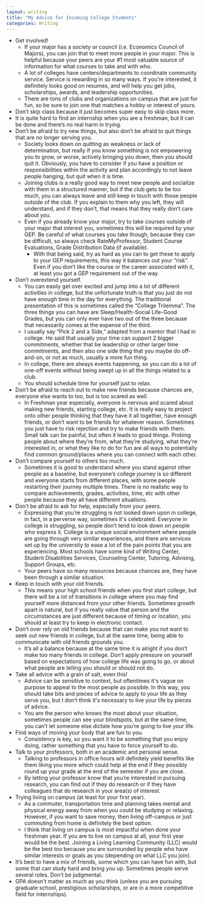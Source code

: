 ```yaml
---
layout: writing
title: "My Advice for Incoming College Students"
categories: Writing
---
```

- Get involved!
    - If your major has a society or council (i.e. Economics Council of Majors), you can join that to meet more people in your major. This is helpful because your peers are your #1 most valuable source of information for what courses to take and with who.
    - A lot of colleges have centers/departments to coordinate community service. Service is rewarding in so many ways. If you're interested, it definitely looks good on resumes, and will help you get jobs, scholarships, awards, and leadership opportunities.
    - There are tons of clubs and organizations on campus that are just for fun, so be sure to join one that matches a hobby or interest of yours.
- Don’t skip class because it just becomes super easy to skip class more.
- It is quite hard to find an internship when you are a freshman, but it can be done and there’s no real harm in trying.
- Don’t be afraid to try new things, but also don’t be afraid to quit things that are no longer serving you.
    - Society looks down on quitting as weakness or lack of determination, but really if you know something is not empowering you to grow, or worse, actively bringing you down, then you should quit it. Obviously, you have to consider if you have a position or responsibilities within the activity and plan accordingly to not leave people hanging, but quit when it is time.
    - Joining clubs is a really good way to meet new people and socialize with them in a structured manner, but if the club gets to be too much, you can always leave and still keep in touch with those people outside of the club. If you explain to them why you left, they will understand, and if they don’t, that means that they really don’t care about you.
    - Even if you already know your major, try to take courses outside of your major that interest you, sometimes this will be required by your GEP. Be careful of what courses you take though, because they can be difficult, so always check RateMyProfessor, Student Course Evaluations, Grade Distribution Data (if available).
        - With that being said, try as hard as you can to get these to apply to your GEP requirements, this way it balances out your “risk”. Even if you don’t like the course or the career associated with it, at least you got a GEP requirement out of the way.
- Don’t overextend yourself.
    - You can easily get over excited and jump into a lot of different activities in college, but the unfortunate truth is that you just do not have enough time in the day for everything. The traditional presentation of this is sometimes called the “College Trilemma”. The three things you can have are Sleep/Health-Social Life-Good Grades, but you can only ever have two out of the three because that necessarily comes at the expense of the third.
    - I usually say “Pick 2 and a Side,” adapted from a mentor that I had in college. He said that usually your time can support 2 bigger commitments, whether that be leadership or other larger time commitments, and then also one side thing that you maybe do off-and-on, or not as much, usually a more fun thing.
    - In college, there are always events happening, so you can do a lot of one-off events without being swept up in all the things related to a club.
    - You should schedule time for yourself just to relax. 
- Don’t be afraid to reach out to make new friends because chances are, everyone else wants to too, but is too scared as well.
    - In Freshman year especially, everyone is nervous and scared about making new friends, starting college, etc. It is really easy to project onto other people thinking that they have it all together, have enough friends, or don’t want to be friends for whatever reason. Sometimes you just have to risk rejection and try to make friends with them. Small talk can be painful, but often it leads to good things. Probing people about where they’re from, what they’re studying, what they’re interested in, or what they like to do for fun are all ways to potentially find common ground/places where you can connect with each other.
- Don’t compare yourself to others too much.
    - Sometimes it is good to understand where you stand against other people as a baseline, but everyone’s college journey is so different and everyone starts from different places, with some people restarting their journey multiple times. There is no realistic way to compare achievements, grades, activities, time, etc with other people because they all have different situations.
- Don’t be afraid to ask for help, especially from your peers.
    - Expressing that you’re struggling is not looked down upon in college, in fact, in a perverse way, sometimes it's celebrated. Everyone in college is struggling, so people don’t tend to look down on people who express it. College is a unique social environment where people are going through very similar experiences, and there are services set up by the university to ease a lot of the pain points that you are experiencing. Most schools have some kind of Writing Center, Student Disabilities Services, Counseling Center, Tutoring, Advising, Support Groups, etc.
    - Your peers have so many resources because chances are, they have been through a similar situation.
- Keep in touch with your old friends.
    - This means your high school friends when you first start college, but there will be a lot of transitions in college where you may find yourself more distanced from your other friends. Sometimes growth apart is natural, but if you really value that person and the circumstances are just different because of timing or location, you should at least try to keep in electronic contact.
- Don’t over rely on old friends because that can make you not want to seek out new friends in college, but at the same time, being able to communicate with old friends grounds you.
    - It’s all a balance because at the same time it is alright if you don’t make too many friends in college. Don’t apply pressure on yourself based on expectations of how college life was going to go, or about what people are telling you should or should not do.
- Take all advice with a grain of salt, even this!
    - Advice can be sensitive to context, but oftentimes it's vague on purpose to appeal to the most people as possible. In this way, you should take bits and pieces of advice to apply to your life as they serve you, but I don’t think it's necessary to live your life by pieces of advice.
    - You are the person who knows the most about your situation, sometimes people can see your blindspots, but at the same time, you can’t let someone else dictate how you’re going to live your life.
- Find ways of moving your body that are fun to you.
    - Consistency is key, so you want it to be something that you enjoy doing, rather something that you have to force yourself to do.
- Talk to your professors, both in an academic and personal sense.
    - Talking to professors in office hours will definitely yield benefits like them liking you more which could help at the end if they possibly round up your grade at the end of the semester if you are close. 
    - By letting your professor know that you’re interested in pursuing research, you can find out if they do research or if they have colleagues that do research in your area(s) of interest.
- Trying living on campus (at least for your first year).
    - As a commuter, transportation time and planning takes mental and physical energy away from when you could be studying or relaxing. However, if you want to save money, then living off-campus or just commuting from home is definitely the best option.
    - I think that living on campus is most impactful when done your freshman year. If you are to live on campus at all, your first year would be the best. Joining a Living Learning Community (LLC) would be the best too because you are surrounded by people who have similar interests or goals as you (depending on what LLC you join). 
- It’s best to have a mix of friends, some which you can have fun with, but some that can study hard and bring you up. Sometimes people serve several roles. Don’t be judgmental.
- GPA doesn't matter as much as you think (unless you are pursuing graduate school, prestigious scholarships, or are in a more competitive field for internships).